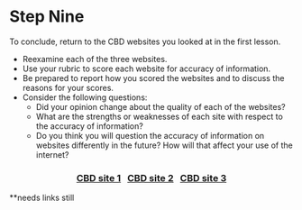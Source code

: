 # Step Nine

To conclude, return to the CBD websites you looked at in the first lesson.
- Reexamine each of the three websites.
- Use your rubric to score each website for accuracy of information.
- Be prepared to report how you scored the websites and to discuss the reasons for your scores.
- Consider the following questions:
  - Did your opinion change about the quality of each of the websites?
  - What are the strengths or weaknesses of each site with respect to the accuracy of information?
  - Do you think you will question the accuracy of information on websites differently in the future? How will that affect your use of the internet?

### <div align="center">[CBD site 1]()&nbsp;&nbsp;&nbsp;[CBD site 2]()&nbsp;&nbsp;&nbsp;[CBD site 3]()</div>

**needs links still
